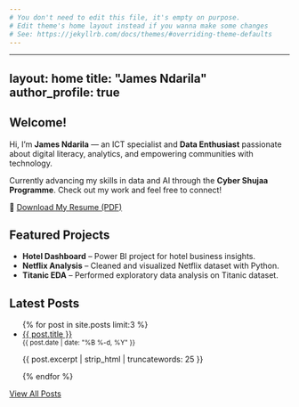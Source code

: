 ```yaml
---
# You don't need to edit this file, it's empty on purpose.
# Edit theme's home layout instead if you wanna make some changes
# See: https://jekyllrb.com/docs/themes/#overriding-theme-defaults
---
```

---
layout: home
title: "James Ndarila"
author_profile: true
---

<section>
  <h2>Welcome!</h2>
  <p>Hi, I’m <strong>James Ndarila</strong> — an ICT specialist and <strong>Data Enthusiast</strong> passionate about digital literacy, analytics, and empowering communities with technology.</p>

  <p>Currently advancing my skills in data and AI through the <strong>Cyber Shujaa Programme</strong>. Check out my work and feel free to connect!</p>

  <p>
    📄 <a href="/assets/files/James-Ndarila-CV.pdf" target="_blank" class="btn btn--primary">Download My Resume (PDF)</a>
  </p>
</section>

<section>
  <h2>Featured Projects</h2>
  <ul>
    <li><strong>Hotel Dashboard</strong> – Power BI project for hotel business insights.</li>
    <li><strong>Netflix Analysis</strong> – Cleaned and visualized Netflix dataset with Python.</li>
    <li><strong>Titanic EDA</strong> – Performed exploratory data analysis on Titanic dataset.</li>
  </ul>
</section>

<section>
  <h2>Latest Posts</h2>
  <ul>
    {% for post in site.posts limit:3 %}
      <li>
        <a href="{{ post.url | relative_url }}">{{ post.title }}</a><br />
        <small>{{ post.date | date: "%B %-d, %Y" }}</small><br />
        <p>{{ post.excerpt | strip_html | truncatewords: 25 }}</p>
      </li>
    {% endfor %}
  </ul>
  <a href="/blog/" class="btn btn--inverse">View All Posts</a>
</section>
